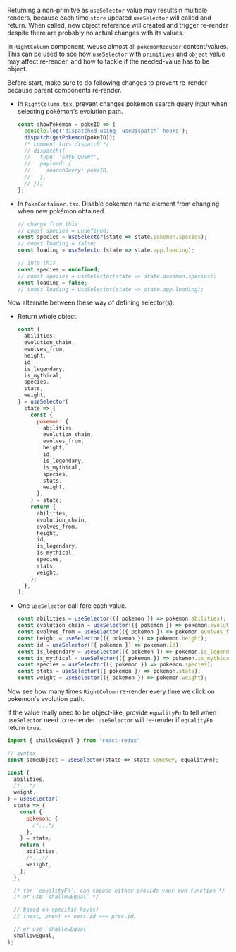 Returning a non-primitve as `useSelector` value may resultsin multiple renders, because each time `store` updated `useSelector` will called and return. When called, new object reference will created and trigger re-render despite there are probably no actual changes with its values.

In `RightColumn` component, weuse almost all `pokemonReducer` content/values. This can be used to see how `useSelector` with `primitives` and `object` value may affect re-render, and how to tackle if the needed-value has to be object.

Before start, make sure to do following changes to prevent re-render because parent components re-render.
- In `RightColumn.tsx`, prevent changes pokémon search query input when selecting pokémon's evolution path.
  ```jsx
  const showPokemon = pokeID => {
    console.log('dispatched using `useDispatch` hooks');
    dispatch(getPokemon(pokeID));
    /* comment this dispatch */
    // dispatch({
    //   type: 'SAVE_QUERY',
    //   payload: {
    //     searchQuery: pokeID,
    //   },
    // });
  };
  ```

- In `PokeContainer.tsx`. Disable pokémon name element from changing when new pokémon obtained.
  ```jsx
  // change from this
  // const species = undefined;
  const species = useSelector(state => state.pokemon.species);
  // const loading = false;
  const loading = useSelector(state => state.app.loading);

  // into this
  const species = undefined;
  // const species = useSelector(state => state.pokemon.species);
  const loading = false;
  // const loading = useSelector(state => state.app.loading);
  ```

Now alternate between these way of defining selector(s):
- Return whole object.
  ```jsx
  const {
    abilities,
    evolution_chain,
    evolves_from,
    height,
    id,
    is_legendary,
    is_mythical,
    species,
    stats,
    weight,
  } = useSelector(
    state => {
      const {
        pokemon: {
          abilities,
          evolution_chain,
          evolves_from,
          height,
          id,
          is_legendary,
          is_mythical,
          species,
          stats,
          weight,
        },
      } = state;
      return {
        abilities,
        evolution_chain,
        evolves_from,
        height,
        id,
        is_legendary,
        is_mythical,
        species,
        stats,
        weight,
      };
    },
  );
  ```

- One `useSelector` call fore each value.
  ```jsx
  const abilities = useSelector(({ pokemon }) => pokemon.abilities);
  const evolution_chain = useSelector(({ pokemon }) => pokemon.evolution_chain);
  const evolves_from = useSelector(({ pokemon }) => pokemon.evolves_from);
  const height = useSelector(({ pokemon }) => pokemon.height);
  const id = useSelector(({ pokemon }) => pokemon.id);
  const is_legendary = useSelector(({ pokemon }) => pokemon.is_legendary);
  const is_mythical = useSelector(({ pokemon }) => pokemon.is_mythical);
  const species = useSelector(({ pokemon }) => pokemon.species);
  const stats = useSelector(({ pokemon }) => pokemon.stats);
  const weight = useSelector(({ pokemon }) => pokemon.weight);
  ```

Now see how many times `RightColumn` re-render every time we click on pokémon's evolution path.

If the value really need to be object-like, provide `equalityFn` to tell when `useSelector` need to re-render. `useSelector` will re-render if  `equalityFn` return `true`.
```jsx
import { shallowEqual } from 'react-redux'

// syntax
const someObject = useSelector(state => state.someKey, equalityFn);

const {
  abilities,
  /*...*/
  weight,
} = useSelector(
  state => {
    const {
      pokemon: {
        /*...*/
      },
    } = state;
    return {
      abilities,
      /*...*/
      weiight,
    };
  },

  /* for `equalityFn`, can choose either provide your own function */
  /* or use `shallowEqual` */

  // based on specific key(s)
  // (next, prev) => next.id === prev.id,

  // or use `shallowEqual`
  shallowEqual,
);
```
